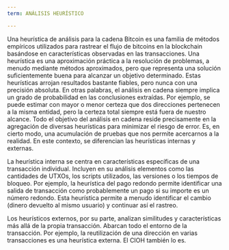 ```yaml
---
term: ANÁLISIS HEURÍSTICO

---
```

Una heurística de análisis para la cadena Bitcoin es una familia de métodos empíricos utilizados para rastrear el flujo de bitcoins en la blockchain basándose en características observadas en las transacciones. Una heurística es una aproximación práctica a la resolución de problemas, a menudo mediante métodos aproximados, pero que representa una solución suficientemente buena para alcanzar un objetivo determinado. Estas heurísticas arrojan resultados bastante fiables, pero nunca con una precisión absoluta. En otras palabras, el análisis en cadena siempre implica un grado de probabilidad en las conclusiones extraídas. Por ejemplo, se puede estimar con mayor o menor certeza que dos direcciones pertenecen a la misma entidad, pero la certeza total siempre está fuera de nuestro alcance. Todo el objetivo del análisis en cadena reside precisamente en la agregación de diversas heurísticas para minimizar el riesgo de error. Es, en cierto modo, una acumulación de pruebas que nos permite acercarnos a la realidad. En este contexto, se diferencian las heurísticas internas y externas.

La heurística interna se centra en características específicas de una transacción individual. Incluyen en su análisis elementos como las cantidades de UTXOs, los scripts utilizados, las versiones o los tiempos de bloqueo. Por ejemplo, la heurística del pago redondo permite identificar una salida de transacción como probablemente un pago si su importe es un número redondo. Esta heurística permite a menudo identificar el cambio (dinero devuelto al mismo usuario) y continuar así el rastreo.

Los heurísticos externos, por su parte, analizan similitudes y características más allá de la propia transacción. Abarcan todo el entorno de la transacción. Por ejemplo, la reutilización de una dirección en varias transacciones es una heurística externa. El CIOH también lo es.